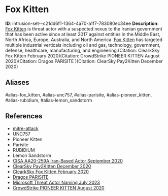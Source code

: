 # Fox Kitten

**ID**: intrusion-set--c21dd6f1-1364-4a70-a1f7-783080ec34ee
**Description**: [Fox Kitten](https://attack.mitre.org/groups/G0117) is threat actor with a suspected nexus to the Iranian government that has been active since at least 2017 against entities in the Middle East, North Africa, Europe, Australia, and North America. [Fox Kitten](https://attack.mitre.org/groups/G0117) has targeted multiple industrial verticals including oil and gas, technology, government, defense, healthcare, manufacturing, and engineering.(Citation: ClearkSky Fox Kitten February 2020)(Citation: CrowdStrike PIONEER KITTEN August 2020)(Citation: Dragos PARISITE )(Citation: ClearSky Pay2Kitten December 2020)

## Aliases
#alias-fox_kitten, #alias-unc757, #alias-parisite, #alias-pioneer_kitten, #alias-rubidium, #alias-lemon_sandstorm

## References
- [mitre-attack](https://attack.mitre.org/groups/G0117)
- UNC757
- Pioneer Kitten
- Parisite
- RUBIDIUM
- Lemon Sandstorm
- [CISA AA20-259A Iran-Based Actor September 2020](https://us-cert.cisa.gov/ncas/alerts/aa20-259a)
- [ClearSky Pay2Kitten December 2020](https://www.clearskysec.com/wp-content/uploads/2020/12/Pay2Kitten.pdf)
- [ClearkSky Fox Kitten February 2020](https://www.clearskysec.com/fox-kitten/)
- [Dragos PARISITE ](https://www.dragos.com/threat/parisite/)
- [Microsoft Threat Actor Naming July 2023](https://learn.microsoft.com/en-us/microsoft-365/security/intelligence/microsoft-threat-actor-naming?view=o365-worldwide)
- [CrowdStrike PIONEER KITTEN August 2020](https://www.crowdstrike.com/blog/who-is-pioneer-kitten/)
